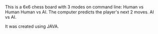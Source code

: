 This is a 6x6 chess board with 3 modes on command line:
      Human vs Human
      Human vs AI. The computer predicts the player's next 2 moves.
      AI vs AI.

It was created using JAVA.

